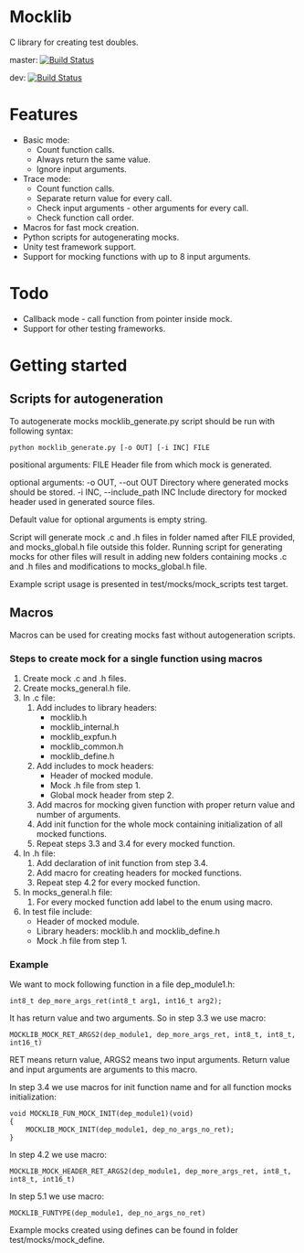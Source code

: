 Mocklib
======================

C library for creating test doubles.

master: [![Build Status](https://travis-ci.org/ucgosupl/mocklib.svg?branch=master)](https://travis-ci.org/ucgosupl/mocklib)

dev: [![Build Status](https://travis-ci.org/ucgosupl/mocklib.svg?branch=dev)](https://travis-ci.org/ucgosupl/mocklib)

# Features
- Basic mode:
	* Count function calls.
	* Always return the same value.
	* Ignore input arguments.
- Trace mode:
	* Count function calls.
	* Separate return value for every call.
	* Check input arguments - other arguments for every call.
	* Check function call order.
- Macros for fast mock creation.
- Python scripts for autogenerating mocks.
- Unity test framework support.
- Support for mocking functions with up to 8 input arguments.

# Todo
- Callback mode - call function from pointer inside mock.
- Support for other testing frameworks.

# Getting started

## Scripts for autogeneration

To autogenerate mocks mocklib_generate.py script should be run with following syntax:
```
python mocklib_generate.py [-o OUT] [-i INC] FILE
```

positional arguments:
  FILE                  		Header file from which mock is generated.

optional arguments:
  -o OUT, --out OUT     		Directory where generated mocks should be stored.
  -i INC, --include_path INC	Include directory for mocked header used in generated
                        		source files.

Default value for optional arguments is empty string.

Script will generate mock .c and .h files in folder named after FILE provided, and
mocks_global.h file outside this folder. Running script for generating mocks for other
files will result in adding new folders containing mocks .c and .h files and modifications
to mocks_global.h file.

Example script usage is presented in test/mocks/mock_scripts test target.

## Macros

Macros can be used for creating mocks fast without autogeneration scripts. 

### Steps to create mock for a single function using macros

1. Create mock .c and .h files.
1. Create mocks_general.h file.
1. In .c file:
   1. Add includes to library headers:
      - mocklib.h
      - mocklib_internal.h
      - mocklib_expfun.h
      - mocklib_common.h
      - mocklib_define.h
   1. Add includes to mock headers:
      - Header of mocked module.
      - Mock .h file from step 1.
      - Global mock header from step 2.
   1. Add macros for mocking given function with proper return value and number of arguments.
   1. Add init function for the whole mock containing initialization of all mocked functions.
   1. Repeat steps 3.3 and 3.4 for every mocked function.
1. In .h file:
   1. Add declaration of init function from step 3.4.
   1. Add macro for creating headers for mocked functions.
   1. Repeat step 4.2 for every mocked function.
1. In mocks_general.h file:
   1. For every mocked function add label to the enum using macro.
1. In test file include:
   - Header of mocked module.
   - Library headers: mocklib.h and mocklib_define.h
   - Mock .h file from step 1.
	
### Example

We want to mock following function in a file dep_module1.h:
```
int8_t dep_more_args_ret(int8_t arg1, int16_t arg2);
```

It has return value and two arguments. So in step 3.3 we use macro:
```
MOCKLIB_MOCK_RET_ARGS2(dep_module1, dep_more_args_ret, int8_t, int8_t, int16_t)
```

RET means return value, ARGS2 means two input arguments. Return value and input
arguments are arguments to this macro.

In step 3.4 we use macros for init function name and for all function mocks initialization:
```
void MOCKLIB_FUN_MOCK_INIT(dep_module1)(void)
{
    MOCKLIB_MOCK_INIT(dep_module1, dep_no_args_no_ret);
}
```

In step 4.2 we use macro:
```
MOCKLIB_MOCK_HEADER_RET_ARGS2(dep_module1, dep_more_args_ret, int8_t, int8_t, int16_t)
```

In step 5.1 we use macro:
```
MOCKLIB_FUNTYPE(dep_module1, dep_no_args_no_ret)
```

Example mocks created using defines can be found in folder test/mocks/mock_define.
